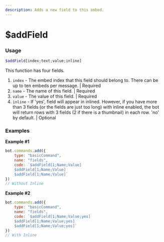 ```yaml
---
description: Adds a new field to this embed.
---
```


# $addField

### Usage

```php
$addField[index;text;value;inline]
```

This function has four fields.

1. `index` - The embed index that this field should belong to. There can be up to ten embeds per message. \| Required
2. `name` - The name of this field. \| Required
3. `value` - The value of this field. \| Required
4. `inline` - If 'yes', field will appear in inlined. However, if you have more than 3 fields \(or the fields are just too long\) with inline enabled, the bot will return rows with 3 fields \(2 if there is a thumbnail\) in each row. 'no' by default. \| Optional

### Examples
**Example #1**
```javascript
bot.commands.add({
    type: "basicCommand",
    name: "fields",
    code: `$addField[1;Name;Value]
    $addField[1;Name;Value]
    $addField[1;Name;Value]`
})
// Without Inline
```

**Example #2**
```javascript
bot.commands.add({
    type: "basicCommand",
    name: "fields",
    code: `$addField[1;Name;Value;yes]
    $addField[1;Name;Value;yes]
    $addField[1;Name;Value;yes]`
})
// With Inline
```

